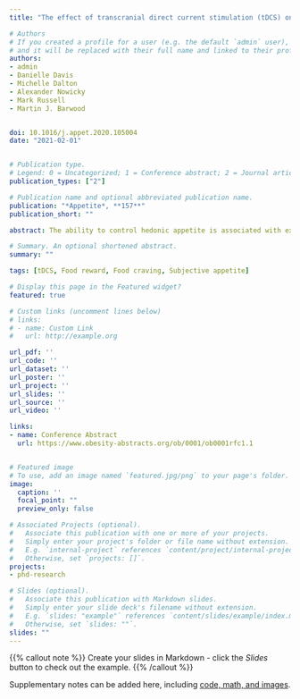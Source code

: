 ```yaml
---
title: "The effect of transcranial direct current stimulation (tDCS) on food craving, reward and appetite in a healthy population"

# Authors
# If you created a profile for a user (e.g. the default `admin` user), write the username (folder name) here 
# and it will be replaced with their full name and linked to their profile.
authors:
- admin
- Danielle Davis
- Michelle Dalton
- Alexander Nowicky
- Mark Russell
- Martin J. Barwood


doi: 10.1016/j.appet.2020.105004
date: "2021-02-01"


# Publication type.
# Legend: 0 = Uncategorized; 1 = Conference abstract; 2 = Journal article; 3 = Systematic review / Meta-analysis; 4 = Preprint / Working Paper; 5 = Report; 6 = Book; 7 = Book section; 8 = Thesis; 9 = Patent
publication_types: ["2"]

# Publication name and optional abbreviated publication name.
publication: "*Appetite*, **157**"
publication_short: ""

abstract: The ability to control hedonic appetite is associated with executive functioning, originating in the prefrontal cortex (PFC). These rewarding components of food can override homeostatic mechanisms, potentiating obesogenic behaviours. Indeed, those susceptible to overconsumption appear to have PFC hypo-activation. Transcranial direct current stimulation (tDCS) over the dorsolateral PFC (DLPFC) has been shown to reduce food craving and consumption, potentially via attenuating this reward response. We examined the effects of stimulation on food reward and craving using a healthy-weight cohort. This study is amongst the first to explore the effects of tDCS on explicit and implicit components of reward for different food categories. Twenty-one healthy-weight participants (24 ± 7 years, 22.8 ± 2.3 kg m-2) completed two sessions involving double-blind, randomised and counterbalanced anodal or sham tDCS over the right DLPFC, at 2 mA for 20 min. Food craving (Food Craving Questionnaire-State), reward (Leeds Food Preference Questionnaire), and subjective appetite (100 mm visual analogue scales) were measured pre- and post-tDCS. Eating behaviour trait susceptibility was assessed using the Three Factor Eating Questionnaire-Short Form, Control of Eating Questionnaire, and Food Craving Questionnaire-Trait-reduced. Stimulation did not alter food craving, reward or appetite in healthy-weight participants who displayed low susceptibility to overconsumption, with low trait craving, good craving control, and low uncontrolled eating and emotional eating behaviour. Implicit and explicit reward were reliable measures of hedonic appetite, suggesting these are robust targets for future tDCS research. These findings suggest that applying tDCS over the DLPFC does not change food reward response in individuals not at risk for overconsumption, and future work should focus on those at risk of overconsumption who may be more responsive to the effects of tDCS on hedonic appetite.

# Summary. An optional shortened abstract.
summary: ""

tags: [tDCS, Food reward, Food craving, Subjective appetite]

# Display this page in the Featured widget?
featured: true

# Custom links (uncomment lines below)
# links:
# - name: Custom Link
#   url: http://example.org

url_pdf: ''
url_code: ''
url_dataset: ''
url_poster: ''
url_project: ''
url_slides: ''
url_source: ''
url_video: ''

links:
- name: Conference Abstract
  url: https://www.obesity-abstracts.org/ob/0001/ob0001rfc1.1


# Featured image
# To use, add an image named `featured.jpg/png` to your page's folder. 
image:
  caption: ''
  focal_point: ""
  preview_only: false

# Associated Projects (optional).
#   Associate this publication with one or more of your projects.
#   Simply enter your project's folder or file name without extension.
#   E.g. `internal-project` references `content/project/internal-project/index.md`.
#   Otherwise, set `projects: []`.
projects:
- phd-research

# Slides (optional).
#   Associate this publication with Markdown slides.
#   Simply enter your slide deck's filename without extension.
#   E.g. `slides: "example"` references `content/slides/example/index.md`.
#   Otherwise, set `slides: ""`.
slides: ""
---
```


{{% callout note %}}
Create your slides in Markdown - click the *Slides* button to check out the example.
{{% /callout %}}

Supplementary notes can be added here, including [code, math, and images](https://wowchemy.com/docs/writing-markdown-latex/).
